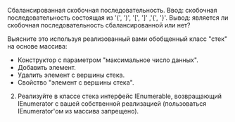 Сбалансированная скобочная последовательность.
Ввод: скобочная последовательность состоящая из '(', ')', '[', ']' ,'{', '}'. Вывод: является ли скобочная последовательность сбалансированной или нет? 

Выясните это используя реализованный вами обобщенный класс "стек" на основе массива: 
* Конструктор с параметром "максимальное число данных". 
* Добавить элемент. 
* Удалить элемент с вершины стека. 
* Свойство "элемент с вершины стека". 

2) Реализуйте в классе стека интерфейс IEnumerable<T>, возвращающий IEnumerator<T> с вашей собственной реализацией (пользоваться IEnumerator'ом из массива запрещено).


